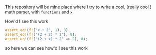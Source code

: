 This repository will be mine place where i try to write a cool, (really cool ) math parser,
with `functions` and `x` 

How'd I see this work

```rust
assert_eq!(f!("x + 2", 1), 3);
assert_eq!(f!("(2 + 2) * 2"), 8);
assert_eq!(f!("(2 + x) * 2" => 2), 8);
```

so here we can see how'd I see this work
